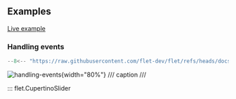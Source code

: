 ## Examples

[Live example](https://flet-controls-gallery.fly.dev/input/cupertinoslider)

### Handling events

```python
--8<-- "https://raw.githubusercontent.com/flet-dev/flet/refs/heads/docs/fix-links/sdk/python/examples/controls/cupertino-slider/handling-events.py"
```

![handling-events](https://raw.githubusercontent.com/flet-dev/flet/docs/fix-links/sdk/python/examples/controls/cupertino-slider/media/handling-events.gif){width="80%"}
/// caption
///

::: flet.CupertinoSlider
